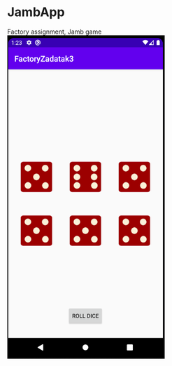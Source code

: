 # JambApp
Factory assignment, Jamb game
![Image](https://github.com/goranmaras/JambApp/blob/master/zaGitJamb.png)
